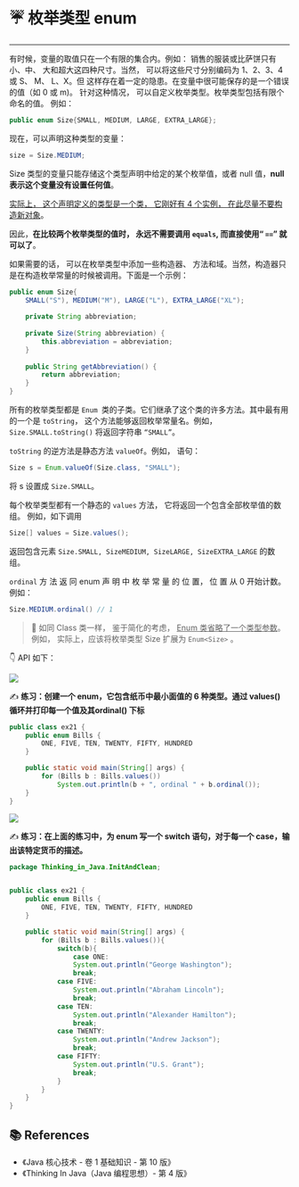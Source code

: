 # ☔ 枚举类型 enum

---

有时候，变量的取值只在一个有限的集合内。例如： 销售的服装或比萨饼只有小、中、 大和超大这四种尺寸。当然， 可以将这些尺寸分别编码为 1、2、3、4 或 S、 M、 L、X。但 这样存在着一定的隐患。在变量中很可能保存的是一个错误的值（如 0 或 m)。 针对这种情况， 可以自定义枚举类型。枚举类型包括有限个命名的值。 例如：

```java
public enum Size{SMALL, MEDIUM, LARGE, EXTRA_LARGE};
```

现在，可以声明这种类型的变量：

```java
size = Size.MEDIUM;
```

Size 类型的变量只能存储这个类型声明中给定的某个枚举值，或者 null 值，**null 表示这个变量没有设置任何值**。

<u>实际上， 这个声明定义的类型是一个类， 它刚好有 4 个实例， 在此尽量不要构造新对象</u>。 

因此，**在比较两个枚举类型的值时， 永远不需要调用 `equals`, 而直接使用“ `==`” 就可以了**。

如果需要的话， 可以在枚举类型中添加一些构造器、 方法和域。当然，构造器只是在构造枚举常量的时候被调用。下面是一个示例：

```java
public enum Size{
    SMALL("S"), MEDIUM("M"), LARGE("L"), EXTRA_LARGE("XL");
    
    private String abbreviation;
    
    private Size(String abbreviation) { 
        this.abbreviation = abbreviation; 
    }
    
    public String getAbbreviation() { 
        return abbreviation; 
    }
}
```

所有的枚举类型都是 `Enum `类的子类。它们继承了这个类的许多方法。其中最有用的一个是 `toString`， 这个方法能够返回枚举常量名。例如， `Size.SMALL.toString()` 将返回字符串 `“SMALL”`。

`toString`  的逆方法是静态方法 `valueOf`。例如， 语句：

```java
Size s = Enum.valueOf(Size.class, "SMALL");
```

将 s 设置成 `Size.SMALL`。

每个枚举类型都有一个静态的 `values` 方法， 它将返回一个包含全部枚举值的数组。 例如，如下调用 

```java
Size[] values = Size.values(); 
```

返回包含元素 `Size.SMALL, SizeMEDIUM, SizeLARGE, SizeEXTRA_LARGE` 的数组。 

`ordinal` 方 法 返 冋 enum 声 明 中 枚 举 常 量 的 位 置， 位 置 从 0 开始计数。 例如：

```java
Size.MEDIUM.ordinal() // 1
```

>  📜 如同 Class 类一样， 鉴于简化的考虑， <u>Enum 类省略了一个类型参数</u>。 例如， 实际上，应该将枚举类型 Size 扩展为 `Enum<Size>` 。

👇 API 如下：

![](https://gitee.com/veal98/images/raw/master/img/20200619185301.png)

✍ **练习：创建一个 enum，它包含纸币中最小面值的 6 种类型。通过 values() 循环并打印每一个值及其ordinal() 下标**

```java
public class ex21 {
    public enum Bills {
        ONE, FIVE, TEN, TWENTY, FIFTY, HUNDRED
    }

    public static void main(String[] args) {
        for (Bills b : Bills.values())
            System.out.println(b + ", ordinal " + b.ordinal());
    }
}
```

![](https://gitee.com/veal98/images/raw/master/img/20200713215701.png)

✍ **练习：在上面的练习中，为 enum 写一个 switch 语句，对于每一个 case，输出该特定货币的描述。**

```java
package Thinking_in_Java.InitAndClean;


public class ex21 {
    public enum Bills {
        ONE, FIVE, TEN, TWENTY, FIFTY, HUNDRED
    }

    public static void main(String[] args) {
        for (Bills b : Bills.values()){
            switch(b){
                case ONE:
                System.out.println("George Washington");
                break;
            case FIVE:
                System.out.println("Abraham Lincoln");
                break;
            case TEN:
                System.out.println("Alexander Hamilton");
                break;
            case TWENTY:
                System.out.println("Andrew Jackson");
                break;
            case FIFTY:
                System.out.println("U.S. Grant");
                break;
            }
        }
    }
}
```

## 📚 References

- 《Java 核心技术 - 卷 1 基础知识 - 第 10 版》
- 《Thinking In Java（Java 编程思想）- 第 4 版》